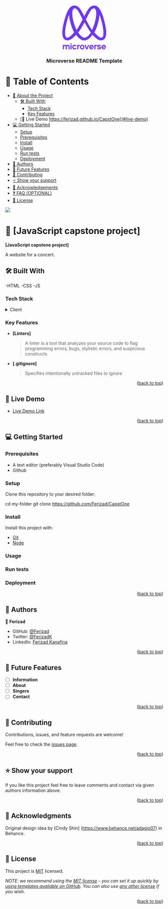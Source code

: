 <a name="readme-top"></a>

<div align="center">
 
  <img src="murple_logo.png" alt="logo" width="140"  height="auto" />
  <br/>

  <h3><b>Microverse README Template</b></h3>

</div>

# 📗 Table of Contents

- [📖 About the Project](#about-project)
  - [🛠 Built With](#built-with)
    - [Tech Stack](#tech-stack)
    - [Key Features](#key-features)
  - [🚀 Live Demo https://ferizad.github.io/CapstOne](#live-demo)
- [💻 Getting Started](#getting-started)
  - [Setup](#setup)
  - [Prerequisites](#prerequisites)
  - [Install](#install)
  - [Usage](#usage)
  - [Run tests](#run-tests)
  - [Deployment](#triangular_flag_on_post-deployment)
- [👥 Authors](#authors)
- [🔭 Future Features](#future-features)
- [🤝 Contributing](#contributing)
- [⭐️ Show your support](#support)
- [🙏 Acknowledgements](#acknowledgements)
- [❓ FAQ (OPTIONAL)](#faq)
- [📝 License](#license)

![](https://img.shields.io/badge/Microverse-blueviolet)

# 📖 [JavaScript capstone project] <a name="about-project"></a>

**[JavaScript capstone project]** 

A website for a concert.

## 🛠 Built With <a name="built-with">
-HTML
-CSS
-JS</a>

### Tech Stack <a name="tech-stack"></a>

<details>
  <summary>Client</summary>
  <ul>
    <li><a href="#">HTML CSS AND JAVASCRIPT</a></li>
  </ul>
</details>

### Key Features <a name="key-features"></a>

- **[Linters]**
  > A linter is a tool that analyzes your source code to flag programming errors, bugs, stylistic errors, and suspicious constructs
- **[.gitignore]**
  > Specifies intentionally untracked files to ignore

<p align="right">(<a href="#readme-top">back to top</a>)</p>

## 🚀 Live Demo <a name="live-demo"></a>

- [Live Demo Link](https://ferizad.github.io/CapstOne)

<p align="right">(<a href="#readme-top">back to top</a>)</p>

## 💻 Getting Started <a name="getting-started"></a>

### Prerequisites

- A text editor (preferably Visual Studio Code)
- Github

### Setup

Clone this repository to your desired folder:

  cd my-folder
  git clone https://github.com/Ferizad/CapstOne

### Install

Install this project with:

  -  [Git](https://git-scm.com/downloads)
  -  [Node](https://nodejs.org/en/download/)

### Usage

### Run tests

### Deployment

<p align="right">(<a href="#readme-top">back to top</a>)</p>

## 👥 Authors <a name="authors"></a>

👤 **Ferizad**

- GitHub: [@Ferizad](https://github.com/Ferizad)
- Twitter: [@FerizadK](https://twitter.com/FerizadK)
- LinkedIn: [Ferizad Kanafina](https://www.linkedin.com/in/ferizad-kanafina-b41061253/)


<p align="right">(<a href="#readme-top">back to top</a>)</p>

<!-- FUTURE FEATURES -->

## 🔭 Future Features <a name="future-features"></a>


- [ ] **Information**
- [ ] **About**
- [ ] **Singers**
- [ ] **Contact**

<p align="right">(<a href="#readme-top">back to top</a>)</p>

## 🤝 Contributing <a name="contributing"></a>

Contributions, issues, and feature requests are welcome!

Feel free to check the [issues page](../../issues/).

<p align="right">(<a href="#readme-top">back to top</a>)</p>

## ⭐️ Show your support <a name="support"></a>

If you like this project feel free to leave comments and contact via given authors information above.

<p align="right">(<a href="#readme-top">back to top</a>)</p>


## 🙏 Acknowledgments <a name="acknowledgements"></a>

Original design idea by [Cindy Shin] (https://www.behance.net/adagio07) in Behance.

<p align="right">(<a href="#readme-top">back to top</a>)</p>


## 📝 License <a name="license"></a>

This project is [MIT](./LICENSE) licensed.

_NOTE: we recommend using the [MIT license](https://choosealicense.com/licenses/mit/) - you can set it up quickly by [using templates available on GitHub](https://docs.github.com/en/communities/setting-up-your-project-for-healthy-contributions/adding-a-license-to-a-repository). You can also use [any other license](https://choosealicense.com/licenses/) if you wish._

<p align="right">(<a href="#readme-top">back to top</a>)</p>
